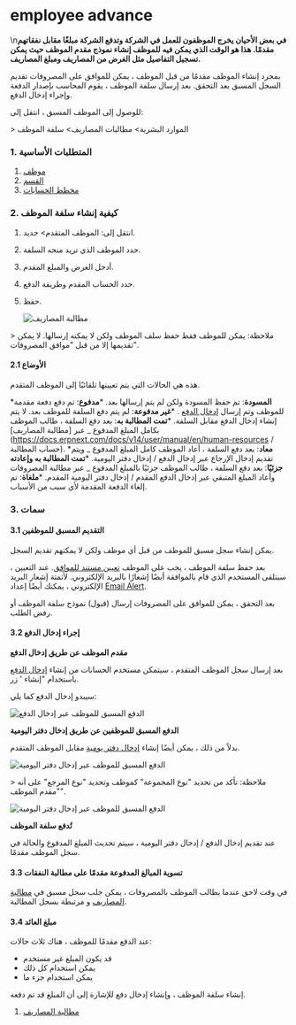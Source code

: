 # employee advance

\n**في بعض الأحيان يخرج الموظفون للعمل في الشركة وتدفع الشركة مبلغًا مقابل نفقاتهم مقدمًا. هذا هو الوقت الذي يمكن فيه للموظف إنشاء نموذج مقدم الموظف حيث يمكن تسجيل التفاصيل مثل الغرض من المصاريف ومبلغ المصاريف.**

بمجرد إنشاء الموظف مقدمًا من قبل الموظف ، يمكن للموافق على المصروفات تقديم السجل المسبق بعد التحقق. بعد إرسال سلفة الموظف ، يقوم المحاسب بإصدار الدفعة وإجراء إدخال الدفع.

للوصول إلى الموظف المسبق ، انتقل إلى:

\> الموارد البشرية> مطالبات المصاريف> سلفة الموظف

### 1. المتطلبات الأساسية

1. [موظف](https://docs.erpnext.com/docs/v14/user/manual/en/human-resources/employee)
2. [القسم](https://docs.erpnext.com/docs/v14/user/manual/en/human-resources/department)
3. [مخطط الحسابات](https://docs.erpnext.com/docs/v14/user/manual/en/accounts/chart-of-accounts)

### 2. كيفية إنشاء سلفة الموظف

1. انتقل إلى: الموظف المتقدم> جديد.
2. حدد الموظف الذي تريد منحه السلفة.
3. أدخل الغرض والمبلغ المقدم.
4. حدد الحساب المقدم وطريقة الدفع.
5.  حفظ.

    ![مطالبة المصاريف](https://docs.erpnext.com/files/employee-advance.png)

\> ملاحظة: يمكن للموظف فقط حفظ سلف الموظف ولكن لا يمكنه إرسالها. لا يمكن تقديمها إلا من قبل "موافق المصروفات".

#### 2.1 الأوضاع

هذه هي الحالات التي يتم تعيينها تلقائيًا إلى الموظف المتقدم.

\***المسودة**: تم حفظ المسودة ولكن لم يتم إرسالها بعد. \***مدفوع**: تم دفع دفعة مقدمة للموظف وتم إرسال [إدخال الدفع](https://docs.erpnext.com/docs/v14/user/manual/en/accounts/payment-entry) . \***غير مدفوعة**: لم يتم دفع السلفة للموظف بعد. لا يتم إنشاء إدخال الدفع مقابل السلفة. \***تمت المطالبة به**: بعد دفع السلفة ، طالب الموظف بكامل المبلغ المدفوع \_ عبر \[مطالبة المصاريف]\(https://docs.erpnext.com/docs/v14/user/manual/en/human-resources / حساب المطالبة). \***معاد**: بعد دفع السلفة ، أعاد الموظف كامل المبلغ المدفوع \_ ويتم تقديم إدخال الإرجاع عبر إدخال الدفع / إدخال دفتر اليومية. \***تمت المطالبة به وإعادته جزئيًا**: بعد دفع السلفة ، طالب الموظف جزئيًا بالمبلغ المدفوع \_ عبر مطالبة المصروفات وأعاد المبلغ المتبقي عبر إدخال الدفع المقدم / إدخال دفتر اليومية المقدم. \***ملغاة**: تم إلغاء الدفعة المقدمة لأي سبب من الأسباب.

### 3. سمات

#### 3.1 التقديم المسبق للموظفين

يمكن إنشاء سجل مسبق للموظف من قبل أي موظف ولكن لا يمكنهم تقديم السجل.

بعد حفظ سلفة الموظف ، يجب على الموظف [تعيين مستند للموافق](https://docs.erpnext.com/docs/v14/user/manual/en/using-erpnext/assignment). عند التعيين ، سيتلقى المستخدم الذي قام بالموافقة أيضًا إشعارًا بالبريد الإلكتروني. لأتمتة إشعار البريد الإلكتروني ، يمكنك أيضًا إعداد [Email Alert](https://docs.erpnext.com/docs/v14/user/manual/en/setting-up/notifications.html).

بعد التحقق ، يمكن للموافق على المصروفات إرسال (قبول) نموذج سلفة الموظف أو رفض الطلب.

#### 3.2 إجراء إدخال الدفع

**مقدم الموظف عن طريق إدخال الدفع**

بعد إرسال سجل الموظف المتقدم ، سيتمكن مستخدم الحسابات من إنشاء [إدخال الدفع](https://docs.erpnext.com/docs/v14/user/manual/en/accounts/payment-entry) باستخدام "إنشاء ' زر.

سيبدو إدخال الدفع كما يلي:

![الدفع المسبق للموظف عبر إدخال الدفع](https://docs.erpnext.com/files/employee-advance-payment-entry.png)

**الدفع المسبق للموظفين عن طريق إدخال دفتر اليومية**

بدلاً من ذلك ، يمكن أيضًا إنشاء [إدخال دفتر يومية](https://docs.erpnext.com/docs/v14/user/manual/en/accounts/journal-entry) مقابل الموظف المتقدم.

![الدفع المسبق للموظف عبر إدخال دفتر اليومية](https://docs.erpnext.com/files/employee-advance-journal-entry1.png)

\> ملاحظة: تأكد من تحديد "نوع المجموعة" كموظف وتحديد "نوع المرجع" على أنه "مقدم الموظف".

![الدفع المسبق للموظف عبر إدخال دفتر اليومية](https://docs.erpnext.com/files/employee-advance-journal-entry2.png)

**تُدفع سلفة الموظف**

عند تقديم إدخال الدفع / إدخال دفتر اليومية ، سيتم تحديث المبلغ المدفوع والحالة في سجل الموظف مقدمًا.

#### 3.3 تسوية المبالغ المدفوعة مقدمًا على مطالبة النفقات

في وقت لاحق عندما يطالب الموظف بالمصروفات ، يمكن جلب سجل مسبق في [مطالبة المصاريف](https://docs.erpnext.com/docs/v14/user/manual/en/human-resources/expense-claim) و مرتبطة بسجل المطالبة.

#### 3.4 مبلغ العائد

عند الدفع مقدمًا للموظف ، هناك ثلاث حالات:

* قد يكون المبلغ غير مستخدم
* يمكن استخدام كل ذلك
* يمكن استخدام جزء ما

إنشاء سلفة الموظف ، وإنشاء إدخال دفع للإشارة إلى أن المبلغ قد تم دفعه.

1. [مطالبة المصاريف](https://docs.erpnext.com/docs/v14/user/manual/en/human-resources/expense-claim)
